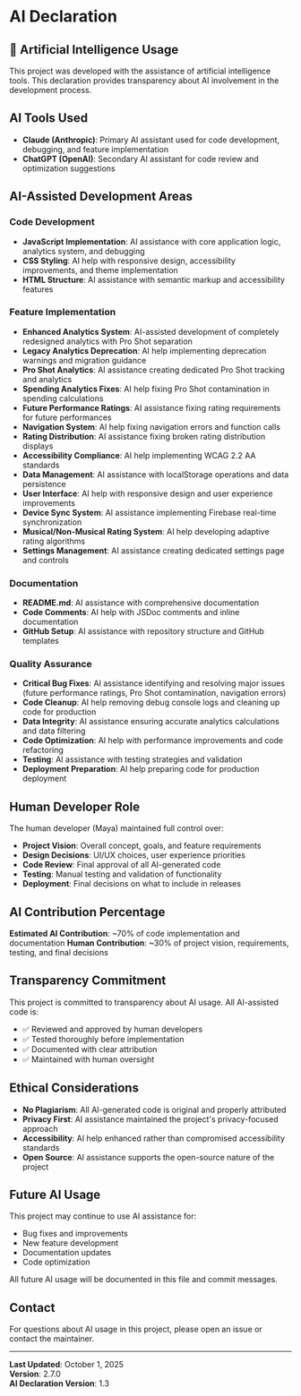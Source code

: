 # AI Declaration

## 🤖 Artificial Intelligence Usage

This project was developed with the assistance of artificial intelligence tools. This declaration provides transparency about AI involvement in the development process.

## AI Tools Used

- **Claude (Anthropic)**: Primary AI assistant used for code development, debugging, and feature implementation
- **ChatGPT (OpenAI)**: Secondary AI assistant for code review and optimization suggestions

## AI-Assisted Development Areas

### Code Development
- **JavaScript Implementation**: AI assistance with core application logic, analytics system, and debugging
- **CSS Styling**: AI help with responsive design, accessibility improvements, and theme implementation
- **HTML Structure**: AI assistance with semantic markup and accessibility features

### Feature Implementation
- **Enhanced Analytics System**: AI-assisted development of completely redesigned analytics with Pro Shot separation
- **Legacy Analytics Deprecation**: AI help implementing deprecation warnings and migration guidance
- **Pro Shot Analytics**: AI assistance creating dedicated Pro Shot tracking and analytics
- **Spending Analytics Fixes**: AI help fixing Pro Shot contamination in spending calculations
- **Future Performance Ratings**: AI assistance fixing rating requirements for future performances
- **Navigation System**: AI help fixing navigation errors and function calls
- **Rating Distribution**: AI assistance fixing broken rating distribution displays
- **Accessibility Compliance**: AI help implementing WCAG 2.2 AA standards
- **Data Management**: AI assistance with localStorage operations and data persistence
- **User Interface**: AI help with responsive design and user experience improvements
- **Device Sync System**: AI assistance implementing Firebase real-time synchronization
- **Musical/Non-Musical Rating System**: AI help developing adaptive rating algorithms
- **Settings Management**: AI assistance creating dedicated settings page and controls

### Documentation
- **README.md**: AI assistance with comprehensive documentation
- **Code Comments**: AI help with JSDoc comments and inline documentation
- **GitHub Setup**: AI assistance with repository structure and GitHub templates

### Quality Assurance
- **Critical Bug Fixes**: AI assistance identifying and resolving major issues (future performance ratings, Pro Shot contamination, navigation errors)
- **Code Cleanup**: AI help removing debug console logs and cleaning up code for production
- **Data Integrity**: AI assistance ensuring accurate analytics calculations and data filtering
- **Code Optimization**: AI help with performance improvements and code refactoring
- **Testing**: AI assistance with testing strategies and validation
- **Deployment Preparation**: AI help preparing code for production deployment

## Human Developer Role

The human developer (Maya) maintained full control over:
- **Project Vision**: Overall concept, goals, and feature requirements
- **Design Decisions**: UI/UX choices, user experience priorities
- **Code Review**: Final approval of all AI-generated code
- **Testing**: Manual testing and validation of functionality
- **Deployment**: Final decisions on what to include in releases

## AI Contribution Percentage

**Estimated AI Contribution**: ~70% of code implementation and documentation
**Human Contribution**: ~30% of project vision, requirements, testing, and final decisions

## Transparency Commitment

This project is committed to transparency about AI usage. All AI-assisted code is:
- ✅ Reviewed and approved by human developers
- ✅ Tested thoroughly before implementation
- ✅ Documented with clear attribution
- ✅ Maintained with human oversight

## Ethical Considerations

- **No Plagiarism**: All AI-generated code is original and properly attributed
- **Privacy First**: AI assistance maintained the project's privacy-focused approach
- **Accessibility**: AI help enhanced rather than compromised accessibility standards
- **Open Source**: AI assistance supports the open-source nature of the project

## Future AI Usage

This project may continue to use AI assistance for:
- Bug fixes and improvements
- New feature development
- Documentation updates
- Code optimization

All future AI usage will be documented in this file and commit messages.

## Contact

For questions about AI usage in this project, please open an issue or contact the maintainer.

---

**Last Updated**: October 1, 2025  
**Version**: 2.7.0  
**AI Declaration Version**: 1.3
